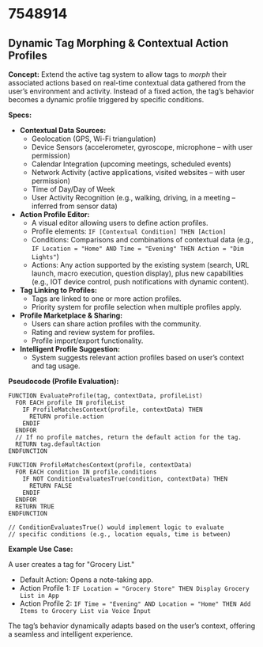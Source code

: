 # 7548914

## Dynamic Tag Morphing & Contextual Action Profiles

**Concept:** Extend the active tag system to allow tags to *morph* their associated actions based on real-time contextual data gathered from the user’s environment and activity. Instead of a fixed action, the tag’s behavior becomes a dynamic profile triggered by specific conditions.

**Specs:**

*   **Contextual Data Sources:**
    *   Geolocation (GPS, Wi-Fi triangulation)
    *   Device Sensors (accelerometer, gyroscope, microphone – with user permission)
    *   Calendar Integration (upcoming meetings, scheduled events)
    *   Network Activity (active applications, visited websites – with user permission)
    *   Time of Day/Day of Week
    *   User Activity Recognition (e.g., walking, driving, in a meeting – inferred from sensor data)
*   **Action Profile Editor:**
    *   A visual editor allowing users to define action profiles.
    *   Profile elements: `IF [Contextual Condition] THEN [Action]`
    *   Conditions: Comparisons and combinations of contextual data (e.g., `IF Location = "Home" AND Time = "Evening" THEN Action = "Dim Lights"`)
    *   Actions:  Any action supported by the existing system (search, URL launch, macro execution, question display), plus new capabilities (e.g., IOT device control, push notifications with dynamic content).
*   **Tag Linking to Profiles:** 
    *   Tags are linked to one or more action profiles.
    *   Priority system for profile selection when multiple profiles apply.
*   **Profile Marketplace & Sharing:**
    *   Users can share action profiles with the community.
    *   Rating and review system for profiles.
    *   Profile import/export functionality.
*   **Intelligent Profile Suggestion:**
    *   System suggests relevant action profiles based on user’s context and tag usage.

**Pseudocode (Profile Evaluation):**

```
FUNCTION EvaluateProfile(tag, contextData, profileList)
  FOR EACH profile IN profileList
    IF ProfileMatchesContext(profile, contextData) THEN
      RETURN profile.action
    ENDIF
  ENDFOR
  // If no profile matches, return the default action for the tag.
  RETURN tag.defaultAction
ENDFUNCTION

FUNCTION ProfileMatchesContext(profile, contextData)
  FOR EACH condition IN profile.conditions
    IF NOT ConditionEvaluatesTrue(condition, contextData) THEN
      RETURN FALSE
    ENDIF
  ENDFOR
  RETURN TRUE
ENDFUNCTION

// ConditionEvaluatesTrue() would implement logic to evaluate 
// specific conditions (e.g., location equals, time is between)
```

**Example Use Case:**

A user creates a tag for "Grocery List." 

*   Default Action: Opens a note-taking app.
*   Action Profile 1: `IF Location = "Grocery Store" THEN Display Grocery List in App`
*   Action Profile 2: `IF Time = "Evening" AND Location = "Home" THEN Add Items to Grocery List via Voice Input`

The tag’s behavior dynamically adapts based on the user’s context, offering a seamless and intelligent experience.